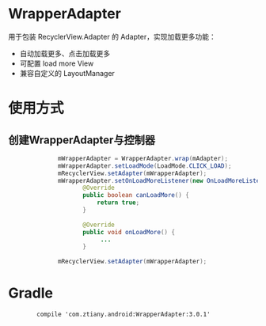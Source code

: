 # WrapperAdapter

用于包装 RecyclerView.Adapter 的 Adapter，实现加载更多功能：

- 自动加载更多、点击加载更多
- 可配置 load more View
- 兼容自定义的 LayoutManager

# 使用方式


## 创建WrapperAdapter与控制器

```java
              mWrapperAdapter = WrapperAdapter.wrap(mAdapter);
              mWrapperAdapter.setLoadMode(LoadMode.CLICK_LOAD);
              mRecyclerView.setAdapter(mWrapperAdapter);
              mWrapperAdapter.setOnLoadMoreListener(new OnLoadMoreListener() {
                     @Override
                     public boolean canLoadMore() {
                         return true;
                     }
         
                     @Override
                     public void onLoadMore() {
                          ...
                     }
                     
              mRecyclerView.setAdapter(mWrapperAdapter);
```


# Gradle

```
        compile 'com.ztiany.android:WrapperAdapter:3.0.1'
```

